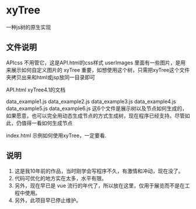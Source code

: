 # xyTree
一种js树的原生实现

## 文件说明

APIcss
   不用管它，这是API.html的css样式
userImages
   里面有一些图片，是用来展示如何自定义图片的
xyTree
   重要，如想使用这个树，只需把xyTree这个文件夹拷贝出来和html或jsp放同一目录即可

API.html
   xyTree4.1的文档

data_example1.js
data_example2.js
data_example3.js
data_example4.js
data_example5.js
data_example6.js
   这6个文件是展示树以及节点如何生成的，如果愿意，也可以完全用动态生成节点的方式生成树，现在程序已经支持。尽管如此，仍值得一看如何生成节点

index.html
   示例如何使用xyTree，一定要看.
   
## 说明
1. 这是我10年前的作品，当时刚学会写程序不久，有激情和冲动，现在没了。  
1. 代码可优化的地方实在太多，水平有限。  
1. 另外，现在早已是 vue 流行的年代了，所以放在这里，仅用于展览而不是在工程中使用。
1. 另外，此项目早已停止维护。
